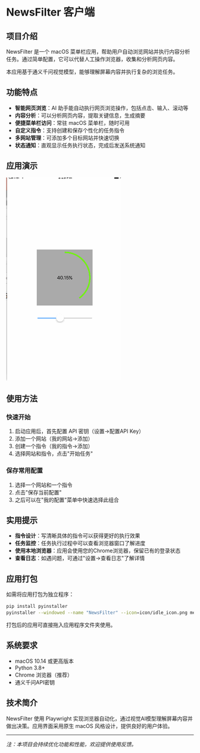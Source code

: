 # NewsFilter 客户端

## 项目介绍

NewsFilter 是一个 macOS 菜单栏应用，帮助用户自动浏览网站并执行内容分析任务。通过简单配置，它可以代替人工操作浏览器，收集和分析网页内容。

本应用基于通义千问视觉模型，能够理解屏幕内容并执行复杂的浏览任务。

## 功能特点

- **智能网页浏览**：AI 助手能自动执行网页浏览操作，包括点击、输入、滚动等
- **内容分析**：可以分析网页内容，提取关键信息，生成摘要
- **便捷菜单栏访问**：常驻 macOS 菜单栏，随时可用
- **自定义指令**：支持创建和保存个性化的任务指令
- **多网站管理**：可添加多个目标网站并快速切换
- **状态通知**：直观显示任务执行状态，完成后发送系统通知

## 应用演示

![image](https://github.com/ZhengYaWei1992/ZWProgressView/blob/master/Untitled3.gif)

## 使用方法

### 快速开始

1. 启动应用后，首先配置 API 密钥（设置→配置API Key）
2. 添加一个网站（我的网站→添加）
3. 创建一个指令（我的指令→添加）
4. 选择网站和指令，点击"开始任务"


### 保存常用配置

1. 选择一个网站和一个指令
2. 点击"保存当前配置"
3. 之后可以在"我的配置"菜单中快速选择此组合

## 实用提示

- **指令设计**：写清晰具体的指令可以获得更好的执行效果
- **任务监控**：任务执行过程中可以查看浏览器窗口了解进度
- **使用本地浏览器**：应用会使用您的Chrome浏览器，保留已有的登录状态
- **查看日志**：如遇问题，可通过"设置→查看日志"了解详情

## 应用打包

如需将应用打包为独立程序：

```bash
pip install pyinstaller
pyinstaller --windowed --name "NewsFilter" --icon=icon/idle_icon.png menubar_app.py
```

打包后的应用可直接拖入应用程序文件夹使用。

## 系统要求

- macOS 10.14 或更高版本
- Python 3.8+
- Chrome 浏览器（推荐）
- 通义千问API密钥

## 技术简介

NewsFilter 使用 Playwright 实现浏览器自动化，通过视觉AI模型理解屏幕内容并做出决策。应用界面采用原生 macOS 风格设计，提供良好的用户体验。

---

*注：本项目会持续优化功能和性能，欢迎提供使用反馈。* 